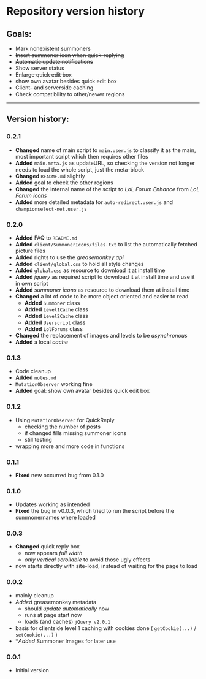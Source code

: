 # Repository version history
## Goals:
- Mark nonexistent summoners
- ~~Insert summoner icon when quick-replying~~
- ~~Automatic update notifications~~
- Show server status
- ~~Enlarge quick edit box~~
- show own avatar besides quick edit box
- ~~Client- and serverside caching~~
- Check compatibility to other/newer regions

---

## Version history:

### 0.2.1
- **Changed** name of main script to `main.user.js` to classify it as the main, most important script which then requires other files
- **Added** `main.meta.js` as updateURL, so checking the version not longer needs to load the whole script, just the meta-block
- **Changed** `README.md` slightly
- **Added** goal to check the other regions
- **Changed** the internal name of the script to *LoL Forum Enhance* from *LoL Forum Icons*
- **Added** more detailed metadata for `auto-redirect.user.js` and `championselect-net.user.js`

### 0.2.0
- **Added** FAQ to `README.md`
- **Added** `client/SummonerIcons/files.txt` to list the automatically fetched picture files
- **Added** rights to use the *greasemonkey api*
- **Added** `client/global.css` to hold all style changes
- **Added** `global.css` as resource to download it at install time
- **Added** *jquery* as required script to download it at install time and use it in own script
- **Added** *summoner icons* as resource to download them at install time
- **Changed** a lot of code to be more object oriented and easier to read
  - **Added** `Summoner` class
  - **Added** `Level1Cache` class
  - **Added** `Level2Cache` class
  - **Added** `Userscript` class
  - **Added** `LolForums` class
- **Changed** the replacement of images and levels to be *asynchronous*
- **Added** a local *cache*

### 0.1.3
- Code cleanup
- **Added** `notes.md`
- `MutationObserver` working fine
- **Added** goal: show own avatar besides quick edit box

### 0.1.2
- Using `MutationObserver` for QuickReply
	- checking the number of posts
	- if changed fills missing summoner icons
	- still testing
- wrapping more and more code in functions

### 0.1.1
- **Fixed** new occurred bug from 0.1.0

### 0.1.0
- Updates working as intended
- **Fixed** the bug in v0.0.3, which tried to run the script before the summonernames where loaded

### 0.0.3
- **Changed** quick reply box
	- now appears *full width*
	- *only vertical scrollable* to avoid those ugly effects
- now starts directly with site-load, instead of waiting for the page to load

### 0.0.2
- mainly cleanup
- *Added* greasemonkey metadata
	- should *update automatically* now
	- runs at page start now
	- loads (and caches) `jQuery v2.0.1`
- basis for clientside level 1 caching with cookies done ( `getCookie(...)` / `setCookie(...)` )
- **Added* Summoner Images for later use

### 0.0.1
- Initial version
